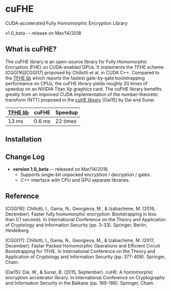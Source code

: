 # cuFHE
CUDA-accelerated Fully Homomorphic Encryption Library

v1.0_beta -- release on Mar/14/2018

## What is cuFHE?
The cuFHE library is an open-source library for Fully Homomorphic Encryption (FHE) on CUDA-enabled GPUs. It implements the TFHE scheme [CGGI16][CGGI17] proposed by Chillotti et al. in CUDA C++. Compared to the [TFHE lib](https://github.com/tfhe/tfhe) which reports the fastest gate-by-gate bootstrapping performance on CPUs, the cuFHE library yields roughly 20 times of speedup on an NVIDIA Titan Xp graphics card. The cuFHE library benefits greatly from an improved CUDA implementation of the number-theoretic transform (NTT) proposed in the [cuHE library](https://github.com/vernamlab/cuHE) [Dai15] by Dai and Sunar.

| [TFHE lib](https://github.com/tfhe/tfhe) | cuFHE | Speedup |
|---|---|---|
| 13 ms | 0.6 ms | 22 times |

## Installation


## Change Log
- **version 1.0_beta** -- released on Mar/14/2018.
  - Supports single-bit unpacked encryption / decryption / gates.
  - C++ interface with CPU and GPU separate libraries.

## Reference

[CGGI16]: Chillotti, I., Gama, N., Georgieva, M., & Izabachene, M. (2016, December). Faster fully homomorphic encryption: Bootstrapping in less than 0.1 seconds. In International Conference on the Theory and Application of Cryptology and Information Security (pp. 3-33). Springer, Berlin, Heidelberg.

[CGGI17]: Chillotti, I., Gama, N., Georgieva, M., & Izabachène, M. (2017, December). Faster Packed Homomorphic Operations and Efficient Circuit Bootstrapping for TFHE. In International Conference on the Theory and Application of Cryptology and Information Security (pp. 377-408). Springer, Cham.

[Dai15]: Dai, W., & Sunar, B. (2015, September). cuHE: A homomorphic encryption accelerator library. In International Conference on Cryptography and Information Security in the Balkans (pp. 169-186). Springer, Cham.
